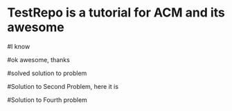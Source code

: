 # TestRepo is a tutorial for ACM and its awesome
#I know

#ok awesome, thanks

#solved solution to problem

#Solution to Second Problem, here it is

#Solution to Fourth problem
